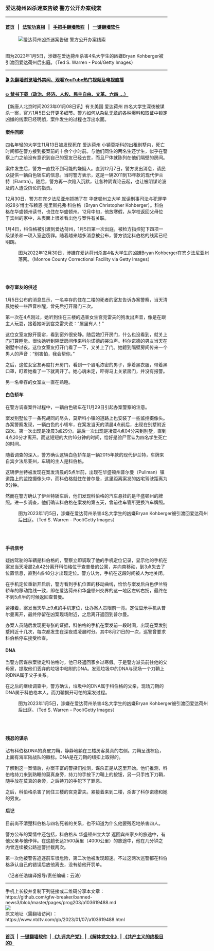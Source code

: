 ### 爱达荷州凶杀迷案告破 警方公开办案线索
------------------------

#### [首页](https://github.com/gfw-breaker/banned-news3/blob/master/README.md) &nbsp;&nbsp;|&nbsp;&nbsp; [法轮功真相](https://github.com/begood0513/basic/blob/master/README.md)  &nbsp;&nbsp;|&nbsp;&nbsp; [手把手翻墙教程](https://github.com/gfw-breaker/guides/wiki)  &nbsp;&nbsp;|&nbsp;&nbsp; [一键翻墙软件](https://github.com/gfw-breaker/nogfw/blob/master/README.md)  



<div><div class="featured_image">
 <figure>
  <img alt="爱达荷州凶杀迷案告破 警方公开办案线索" src="https://i.ntdtv.com/assets/uploads/2023/01/GettyImages-1246019756-800x450.jpg"/>
 </figure><br/>
 <span class="caption">
  图为2023年1月5日，涉嫌在爱达荷州杀害4名大学生的凶嫌Bryan Kohberger被引渡回爱达荷州后出庭。（Ted S. Warren - Pool/Getty Images）
 </span>
</div>
</div><hr/>

#### [ 🎬  免翻墙浏览墙外禁闻、观看YouTube热门视频及电视直播](https://github.com/gfw-breaker/HelloWorld)

#### [ 💥  禁书下载（政治、经济、人权、民主自由、文革、六四 ...）](https://github.com/gfw-breaker/books/blob/master/README.md)

<div><div class="post_content" itemprop="articleBody">
 <p>
  【新唐人北京时间2023年01月08日讯】有关美国
  <ok href="https://www.ntdtv.com/gb/爱达荷州.htm">
   爱达荷州
  </ok>
  四名大学生深夜被谋杀一案，官方1月5日公开更多细节。警方如何从杂乱无章的各种爆料和取证中锁定凶嫌的线索已经明朗，案件发生的过程也浮出水面。
 </p>
 <h4>
  案件回顾
 </h4>
 <p>
  四名年轻的大学生11月13日被发现死在
  <ok href="https://www.ntdtv.com/gb/爱达荷州.htm">
   爱达荷州
  </ok>
  小镇莫斯科的出租别墅内，死亡时间都在警方接到报案前的十余个小时前。与他们同住的两名生还学生，似乎在警察上门之前没有意识到自己的室友已经去世，而且尸体就陈列在他们隔壁的房间。
 </p>
 <p>
  案件发生后，警方一直找不到可能的嫌疑人。直到12月7日，警方发出消息，请民众提供一辆白色轿车的信息。当时警方表示，这是一辆2011到13年款的现代伊兰特（Elantra）。随后，警方再一次陷入沉默，让各种阴谋论云起，也让被阴谋论波及的人遭受舆论的指责。
 </p>
 <p>
  12月30日，警方在宾夕法尼亚州抓捕了在
  <ok href="https://www.ntdtv.com/gb/华盛顿州立大学.htm">
   华盛顿州立大学
  </ok>
  就读刑事司法与犯罪学的28岁博士布赖恩·克里斯托弗·科伯格（Bryan Christopher Kohberger）。科伯格在华盛顿州读书，也住在华盛顿州。12月中旬，他放寒假，从学校返回父母位于宾州的家中，从表面上很难看出他与案件有关联。
 </p>
 <p>
  1月4日，科伯格被引渡到爱达荷州，1月5日第一次出庭，被检方指控犯下四项一级谋杀和一项入室盗窃罪。随着越来越多消息被公布，警方锁定科伯格的线索已经明朗。
 </p>
 <figure class="wp-caption aligncenter" id="attachment_103619497" style="width: 600px">
  <img alt="" class="size-medium wp-image-103619497" src="https://i.ntdtv.com/assets/uploads/2023/01/GettyImages-1245964474-600x337.jpg">
   <br/><figcaption class="wp-caption-text">
    图为2022年12月30日，涉嫌在爱达荷州杀害4名大学生的凶嫌Bryan Kohberger在宾夕法尼亚州落网。（Monroe County Correctional Facility via Getty Images）
   </figcaption><br/>
  </img>
 </figure><br/>
 <h4>
  幸存室友的供述
 </h4>
 <p>
  1月5日公布的消息显示，一名幸存的住在二楼的死者的室友告诉办案警察，当天清晨她被一些声音吵醒，曾先后打开房门三次。
 </p>
 <p>
  第一次在4点刚过，她听到住在三楼的遇害女生宫克雷夫的狗发出声音，像是在跟主人玩耍，接着她听到宫克雷夫说：“屋里有人！”
 </p>
 <p>
  这位女室友掀开窗帘，看到窗外很安静。随后她打开房门，什么也没看到，就关上门打算睡觉。很快她听到隔壁房间传来科尔诺德的哭泣声。科尔诺德的男友当天在别墅中过夜。这位女室友打开门看了一下，又关上了门。她聼到隔壁房间传来一个男人的声音：“别害怕，我会帮你。”
 </p>
 <p>
  之后，这位女室友再度打开房门，看到一个眉毛浓密的男子，穿着黑衣服，带着黑口罩，盯着她看了一下就离开了。她心魂未定，吓得马上关紧房门，并没有报警。
 </p>
 <p>
  另一名幸存的女室友一直在熟睡。
 </p>
 <h4>
  白色轿车
 </h4>
 <p>
  在警方调查案件过程中，一辆白色轿车在11月29日引起办案警察的注意。
 </p>
 <p>
  案发别墅位于一条死胡同的尽头，莫斯科小镇的道路上也安装了一些监控摄像头。办案警察发现，一辆白色的小轿车，在案发当天的清晨4点前后，出现在别墅附近四次。第一次出现是凌晨3点29分。最后一次出现是凌晨4点04分来到别墅，直到4点20分才离开。而这短短的大约16分钟的时间，恰好是验尸官认为四名学生死亡的时间。
 </p>
 <p>
  随着调查的深入，警方确认这辆白色轿车是一辆2015年款的现代伊兰特，车牌来自宾夕法尼亚州，车辆的主人是科伯格。
 </p>
 <p>
  这辆伊兰特被发现在案发清晨的5点半前，出现在华盛顿州普尔曼（Pullman）镇道路上的监控摄像头中，而科伯格就住在普尔曼，这里距离案发的凶宅驾驶距离为8分钟。
 </p>
 <p>
  然而在警方确认了伊兰特轿车后，他们发现科伯格的汽车悬挂的是华盛顿州的牌照。进一步调查，他们确认科伯格在案发的第五天，曾前往车管所更换汽车牌照。
 </p>
 <figure class="wp-caption aligncenter" id="attachment_103619496" style="width: 600px">
  <img alt="" class="size-medium wp-image-103619496" src="https://i.ntdtv.com/assets/uploads/2023/01/GettyImages-1246019530-600x400.jpg">
   <br/><figcaption class="wp-caption-text">
    图为2023年1月5日，涉嫌在爱达荷州杀害4名大学生的凶嫌Bryan Kohberger被引渡回爱达荷州后出庭。（Ted S. Warren – Pool/Getty Images）
   </figcaption><br/>
  </img>
 </figure><br/>
 <h4>
  手机信号
 </h4>
 <p>
  疑凶驾驶的车辆是科伯格的，警察立即调取了他的手机定位记录，显示他的手机在案发当天凌晨2点42分离开科伯格位于查普曼的公寓，并向南移动，到3点失去了位置信息，直到4点48分才出现定位。警方认为，手机在这段时间被人为地关闭。
 </p>
 <p>
  在手机定位重新开启后，警方看到手机位置的移动曲线，恰恰与案发后白色伊兰特轿车的移动路线一致，即在爱达荷州和华盛顿州交界的这一地区左转右拐，最终在不到5点半的时候返回查普曼。
 </p>
 <p>
  紧接着，案发当天早上9点的手机定位，让办案人员眼前一亮。定位显示手机从普尔曼离开，最终停留在凶案现场附近，之后离开返回到普尔曼。
 </p>
 <p>
  办案人员随后发现更夸张的证据，科伯格的手机在案发前一段时间，出现在案发别墅附近十几次，每次都发生在深夜或凌晨时分。其中8月21日的一次，巡警曾要求科伯格停车接受检查。
 </p>
 <h4>
  DNA
 </h4>
 <p>
  当警方因谋杀案锁定科伯格时，他已经返回家乡过寒假。于是警方派员前往他的父母家，提取他们丢弃的垃圾中粘附的DNA。发现垃圾中的DNA与现场一个刀鞘上的DNA属于父子关系。
 </p>
 <p>
  在之后的继续调查中，警方确认，垃圾中的DNA属于科伯格的父亲，现场刀鞘的DNA属于科伯格本人。而刀鞘揭开可怕的案发过程。
 </p>
 <figure class="wp-caption aligncenter" id="attachment_103619499" style="width: 600px">
  <img alt="" class="size-medium wp-image-103619499" src="https://i.ntdtv.com/assets/uploads/2023/01/GettyImages-1246019448-600x400.jpg"/>
  <br/><figcaption class="wp-caption-text">
   图为2023年1月5日，涉嫌在爱达荷州杀害4名大学生的凶嫌Bryan Kohberger被引渡回爱达荷州后出庭。（Ted S. Warren – Pool/Getty Images）
  </figcaption><br/>
 </figure><br/>
 <h4>
  残忍的谋杀
 </h4>
 <p>
  沾有科伯格DNA的真皮刀鞘，静静地躺在三楼房客莫真的右侧。刀鞘呈浅棕色，上面有海军陆战队的徽标。DNA是在刀鞘的纽扣上取得的。
 </p>
 <p>
  了解到这一案情后，办案丰富的警探们推测，谋杀正是从这里开始。他们推测，科伯格持刀来到熟睡的莫真身旁，持刀的手按下刀鞘上的按钮，另一只手拽下刀鞘，随手放在莫真的身旁，之后持刀的手犯下了罪恶。
 </p>
 <p>
  之后，科伯格杀害了同住三楼的宫克雷夫。紧接着来到二楼，杀害了科尔诺德和她的男友。
 </p>
 <h4>
  后记
 </h4>
 <p>
  目前尚不清楚科伯格与四名死者的关系，也不知道为什么他要残忍地杀害四人。
 </p>
 <p>
  警方公布的案情中还包括，科伯格从
  <ok href="https://www.ntdtv.com/gb/华盛顿州立大学.htm">
   华盛顿州立大学
  </ok>
  返回宾州家乡的旅途中，有他父亲与他作伴。在这趟长达2500英里（4000公里）的旅途中，他在几分钟之内曾连续被公路巡警拦截两次。
 </p>
 <p>
  第一次他被警告追逐前车很危险，第二次他被发现超速。不过这两次巡警都在科伯格承认自己的错误后放他离去，没有给他开罚单。
 </p>
 <p>
  （记者任浩编译报导/责任编辑：云涛）
 </p>
 <div class="single_ad">
 </div>
</div>
</div>
<hr/>
手机上长按并复制下列链接或二维码分享本文章：<br/>
https://github.com/gfw-breaker/banned-news3/blob/master/pages/prog203/a103619488.md <br/>
<a href='https://github.com/gfw-breaker/banned-news3/blob/master/pages/prog203/a103619488.md'><img src='https://github.com/gfw-breaker/banned-news3/blob/master/pages/prog203/a103619488.md.png'/></a> <br/>
原文地址（需翻墙访问）：https://www.ntdtv.com/gb/2023/01/07/a103619488.html


------------------------
#### [首页](https://github.com/gfw-breaker/banned-news3/blob/master/README.md) &nbsp;|&nbsp; [一键翻墙软件](https://github.com/gfw-breaker/nogfw/blob/master/README.md) &nbsp;| [《九评共产党》](https://github.com/gfw-breaker/9ping.md/blob/master/README.md#九评之一评共产党是什么) | [《解体党文化》](https://github.com/gfw-breaker/jtdwh.md/blob/master/README.md) | [《共产主义的终极目的》](https://github.com/gfw-breaker/gczydzjmd.md/blob/master/README.md)


<img src='http://gfw-breaker.win/banned-news3/pages/prog203/a103619488.md' width='0px' height='0px'/>
